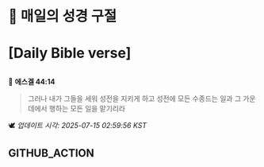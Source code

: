 # 🙏 매일의 성경 구절
# [Daily Bible verse]
##
<!-- START_BIBLE_VERSE -->
📖 **에스겔 44:14**
> 그러나 내가 그들을 세워 성전을 지키게 하고 성전에 모든 수종드는 일과 그 가운데에서 행하는 모든 일을 맡기리라

🕊️ _업데이트 시각: 2025-07-15 02:59:56 KST_
  <!-- END_BIBLE_VERSE -->
## GITHUB_ACTION
